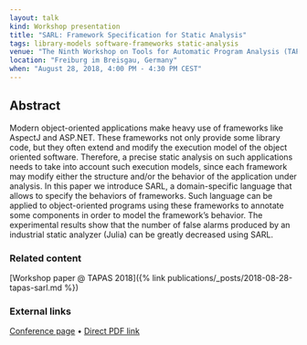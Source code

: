 ```yaml
---
layout: talk
kind: Workshop presentation
title: "SARL: Framework Specification for Static Analysis"
tags: library-models software-frameworks static-analysis
venue: "The Ninth Workshop on Tools for Automatic Program Analysis (TAPAS 2018)"
location: "Freiburg im Breisgau, Germany"
when: "August 28, 2018, 4:00 PM - 4:30 PM CEST"
---
```


## Abstract

Modern object-oriented applications make heavy use of frameworks like AspectJ and ASP.NET. These frameworks not only provide some library code, but they often extend and modify the execution model of the object oriented software. Therefore, a precise static analysis on such applications needs to take into account such execution models, since each framework may modify either the structure and/or the behavior of the application under analysis. In this paper we introduce SARL, a domain-specific language that allows to specify the behaviors of frameworks. Such language can be applied to object-oriented programs using these frameworks to annotate some components in order to model the framework’s behavior. The experimental results show that the number of false alarms produced by an industrial static analyzer (Julia) can be greatly decreased using SARL.

### Related content

[Workshop paper @ TAPAS 2018]({% link publications/_posts/2018-08-28-tapas-sarl.md %})

### External links

[Conference page](https://staticanalysis.org/tapas2018/#program) • [Direct PDF link](https://staticanalysis.org/tapas2018/abstracts/TAPAS_2018_Negrini_Ferrara.pdf) 

